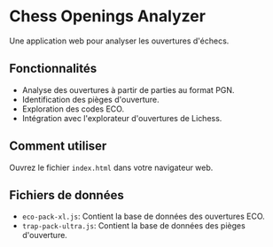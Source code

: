 # Chess Openings Analyzer

Une application web pour analyser les ouvertures d'échecs.

## Fonctionnalités

* Analyse des ouvertures à partir de parties au format PGN.
* Identification des pièges d'ouverture.
* Exploration des codes ECO.
* Intégration avec l'explorateur d'ouvertures de Lichess.

## Comment utiliser

Ouvrez le fichier `index.html` dans votre navigateur web.

## Fichiers de données

* `eco-pack-xl.js`: Contient la base de données des ouvertures ECO.
* `trap-pack-ultra.js`: Contient la base de données des pièges d'ouverture.
